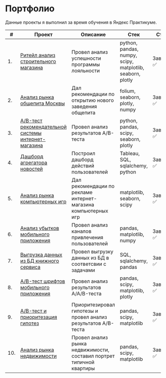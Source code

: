 # Портфолио

Данные проекты я выполнил за время обучения в Яндекс Практикуме.

| #    | Проект                | Описание                                                     | Стек                                                         | Статус                                                         |
| ---- | ------------------------------------------------------------ | ------------------------------------------------------------ | ------------------------------------------------------------ | ------------------------------------------------------------ |
| 1.   | [Ритейл анализ строительного магазина](https://github.com/mechfil/yandex_practicum/tree/main/Building%20materials%20store) | Провел анализ успешности программы лояльности | python, pandas, numpy, scipy, matplotlib, seaborn, plotly       | Завершен ✅     |
| 2.   | [Анализ рынка общепита Москвы](https://github.com/mechfil/yandex_practicum/tree/main/Catering%20in%20Moscow) | Дал рекомендации по открытию нового заведения общепита | folium, seaborn, plotly, numpy |  Завершен ✅      |
| 3.   | [A/B-тест рекомендательной системы интернет-магазина](https://github.com/mechfil/yandex_practicum/tree/main/AB-test%20online%20store) | Провел анализ результатов A/B-теста             | python, pandas, scipy, seaborn, plotly |  Завершен ✅      |
| 4.   | [Дашборд агрегатора новостей](https://github.com/mechfil/yandex_practicum/tree/main/Yandex%20Zen%20dashboard) | Построил дашборд действий пользователей            | Tableau, SQL, sqlalchemy, python |  Завершен ✅      |
| 5.   | [Анализ рынка компьютерных игр](https://github.com/mechfil/yandex_practicum/tree/main/%D0%A1omputer%20games%20market) | Дал рекомендации по рекламе интернет-магазина компьютерных игр            | matplotlib, seaborn, scipy |  Завершен ✅      |
| 6.   | [Анализ убытков мобильного приложения](https://github.com/mechfil/yandex_practicum/tree/main/Mobile%20app%20analysis) | Провел анализ каналов привлечения пользователей            | pandas, matplotlib, numpy |  Завершен ✅      |
| 7.   | [Выгрузка данных из БД книжного сервиса](https://github.com/mechfil/yandex_practicum/tree/main/Book%20service%20database) | Провел выгрузку данных из БД в соответсвии с задачами           | SQL, sqlalchemy, pandas |  Завершен ✅      |
| 8.   | [A/B-тест шрифтов мобильного приложения](https://github.com/mechfil/yandex_practicum/tree/main/AB-test%20mobile%20application) | Провел анализ результатов A/A/B-теста          | pandas, scipy, matplotlib, plotly |  Завершен ✅     |
| 9.   | [A/B-тест и приоритезация гипотез](https://github.com/mechfil/yandex_practicum/tree/main/AB-test%20online%20store%20-%202) | Приоритезировал гипотезы и провел анализ результатов A/B-теста         | pandas, scipy, matplotlib |  Завершен ✅      |
| 10.   | [Анализ рынка недвижимости](https://github.com/mechfil/yandex_practicum/tree/main/Real%20estate%20market) | Провел анализ рынка недвижимости, составил портрет типичной квартиры    | pandas, scipy, matplotlib |  Завершен ✅     |